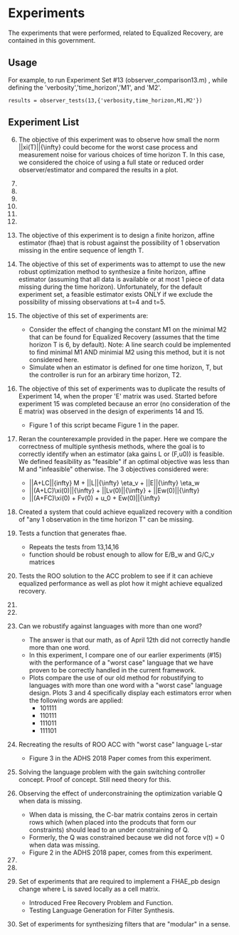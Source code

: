 # Experiments

The experiments that were performed, related to Equalized Recovery, are contained in this government.

## Usage

For example, to run Experiment Set #13 (observer_comparison13.m) , while defining the 'verbosity','time_horizon','M1', and 'M2'.

```
results = observer_tests(13,{'verbosity,time_horizon,M1,M2'})
```

## Experiment List

6. The objective of this experiment was to observe how small the norm ||xi(T)||{\infty} could become for the worst case process and measurement noise for various choices of time horizon T. In this case, we considered the choice of using a full state or reduced order observer/estimator and compared the results in a plot.

7.
8.
9.
10.
11.
12.

13. The objective of this experiment is to design a finite horizon, affine estimator (fhae) that is robust against the possibility of 1 observation missing in the entire sequence of length T.

14. The objective of this set of experiments was to attempt to use the new robust optimization method to synthesize a finite horizon, affine estimator (assuming that all data is available or at most 1 piece of data missing during the time horizon). Unfortunately, for the default experiment set, a feasible estimator exists ONLY if we exclude the possibility of missing observations at t=4 and t=5.

15. The objective of this set of experiments are:
	* Consider the effect of changing the constant M1 on the minimal M2 that can be found for Equalized Recovery (assumes that the time horizon T is 6, by default). Note: A line search could be implemented to find minimal M1 AND minimial M2 using this method, but it is not considered here.
	* Simulate when an estimator is defined for one time horizon, T, but the controller is run for an arbirary time horizon, T2.

16. The objective of this set of experiments was to duplicate the results of Experiment 14, when the proper 'E' matrix was used. Started before experiment 15 was completed because an error (no consideration of the E matrix) was observed in the design of experiments 14 and 15.
	* Figure 1 of this script became Figure 1 in the paper.

17. Reran the counterexample provided in the paper. Here we compare the correctness of multiple synthesis methods, where the goal is to correctly identify when an estimator (aka gains L or (F,u0)) is feasible. We defined feasibility as "feasible" if an optimal objective was less than M and "infeasible" otherwise. The 3 objectives considered were:
	* ||A+LC||{infty} M + ||L||{\infty} \eta_v + ||E||{\infty} \eta_w
	* ||(A+LC)\xi(0)||{\infty} + ||Lv(0)||{\infty} + ||Ew(0)||{\infty}
	* ||(A+FC)\xi(0) + Fv(0) + u_0 + Ew(0)||{\infty}

18. Created a system that could achieve equalized recovery with a condition of "any 1 observation in the time horizon T" can be missing.

19. Tests a function that generates fhae.
	* Repeats the tests from 13,14,16
	* function should be robust enough to allow for E/B_w and G/C_v matrices

20. Tests the ROO solution to the ACC problem to see if it can achieve equalized performance as well as plot how it might achieve equalized recovery. 
21.
22.
23. Can we robustify against languages with more than one word?
	* The answer is that our math, as of April 12th did not correctly handle more than one word.
	* In this experiment, I compare one of our earlier experiments (#15) with the performance of a "worst case" language that we have proven to be correctly handled in the current framework.
	* Plots compare the use of our old method for robustifying to languages with more than one word with a "worst case" language design. Plots 3 and 4 specifically display each estimators error when the following words are applied:
		* 101111
		* 110111
		* 111011
		* 111101

24. Recreating the results of ROO ACC with "worst case" language L-star
	* Figure 3 in the ADHS 2018 Paper comes from this experiment.
25. Solving the language problem with the gain switching controller concept. Proof of concept. Still need theory for this.
26. Observing the effect of underconstraining the optimization variable Q when data is missing.
	* When data is missing, the C-bar matrix contains zeros in certain rows which (when placed into the prodcuts that form our constraints) should lead to an under constraining of Q.
	* Formerly, the Q was constrained because we did not force v(t) = 0 when data was missing.
	* Figure 2 in the ADHS 2018 paper, comes from this experiment.
27.
28.	
29. Set of experiments that are required to implement a FHAE_pb design change where L is saved locally as a cell matrix.
	* Introduced Free Recovery Problem and Function.
	* Testing Language Generation for Filter Synthesis.
30. Set of experiments for synthesizing filters that are "modular" in a sense.
